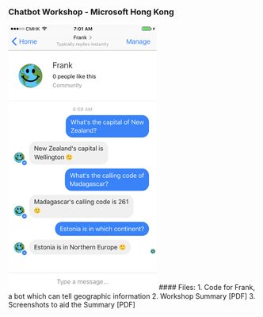 ### Chatbot Workshop - Microsoft Hong Kong

<img src="Frank%20The%20Bot.PNG" width="300">
#### Files:
1. Code for Frank, a bot which can tell geographic information
2. Workshop Summary [PDF]
3. Screenshots to aid the Summary [PDF]
